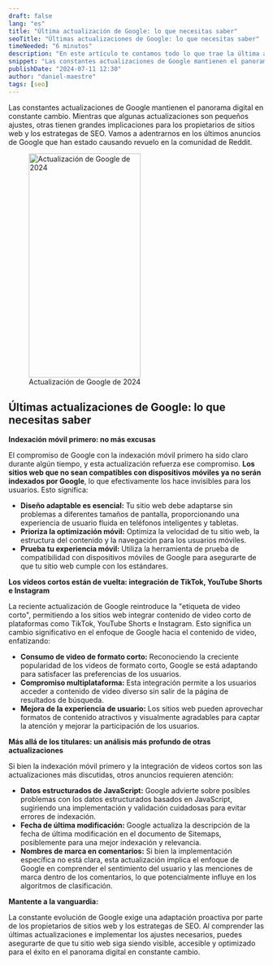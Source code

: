 ```yaml
---
draft: false
lang: "es"
title: "Última actualización de Google: lo que necesitas saber"
seoTitle: "Últimas actualizaciones de Google: lo que necesitas saber"
timeNeeded: "6 minutos"
description: "En este artículo te contamos todo lo que trae la última actualización de Google y como adaptar tu SEO para ello"
snippet: "Las constantes actualizaciones de Google mantienen el panorama digital en constante cambio."
publishDate: "2024-07-11 12:30"
author: "daniel-maestre"
tags: [seo]
---
```


Las constantes actualizaciones de Google mantienen el panorama digital en constante cambio. Mientras que algunas actualizaciones son pequeños ajustes, otras tienen grandes implicaciones para los propietarios de sitios web y los estrategas de SEO. Vamos a adentrarnos en los últimos anuncios de Google que han estado causando revuelo en la comunidad de Reddit.

<figure>
<img class="mx-auto" src="/blogImages/actualizacion-google-junio-2024.webp" title="Actualización de Google de 2024" alt="Actualización de Google de 2024" width="220" height="440" loading="lazy"/>
<figcaption class="text-center">Actualización de Google de 2024<figcaption>
</figure>

## Últimas actualizaciones de Google: lo que necesitas saber

**Indexación móvil primero: no más excusas**

El compromiso de Google con la indexación móvil primero ha sido claro durante algún tiempo, y esta actualización refuerza ese compromiso. **Los sitios web que no sean compatibles con dispositivos móviles ya no serán indexados por Google**, lo que efectivamente los hace invisibles para los usuarios. Esto significa:

* **Diseño adaptable es esencial:** Tu sitio web debe adaptarse sin problemas a diferentes tamaños de pantalla, proporcionando una experiencia de usuario fluida en teléfonos inteligentes y tabletas.
* **Prioriza la optimización móvil:** Optimiza la velocidad de tu sitio web, la estructura del contenido y la navegación para los usuarios móviles.
* **Prueba tu experiencia móvil:** Utiliza la herramienta de prueba de compatibilidad con dispositivos móviles de Google para asegurarte de que tu sitio web cumple con los estándares.

**Los videos cortos están de vuelta: integración de TikTok, YouTube Shorts e Instagram**

La reciente actualización de Google reintroduce la "etiqueta de video corto", permitiendo a los sitios web integrar contenido de video corto de plataformas como TikTok, YouTube Shorts e Instagram. Esto significa un cambio significativo en el enfoque de Google hacia el contenido de video, enfatizando:

* **Consumo de video de formato corto:** Reconociendo la creciente popularidad de los videos de formato corto, Google se está adaptando para satisfacer las preferencias de los usuarios.
* **Compromiso multiplataforma:** Esta integración permite a los usuarios acceder a contenido de video diverso sin salir de la página de resultados de búsqueda.
* **Mejora de la experiencia de usuario:** Los sitios web pueden aprovechar formatos de contenido atractivos y visualmente agradables para captar la atención y mejorar la participación de los usuarios.

**Más allá de los titulares: un análisis más profundo de otras actualizaciones**

Si bien la indexación móvil primero y la integración de videos cortos son las actualizaciones más discutidas, otros anuncios requieren atención:

* **Datos estructurados de JavaScript:** Google advierte sobre posibles problemas con los datos estructurados basados en JavaScript, sugiriendo una implementación y validación cuidadosas para evitar errores de indexación.
* **Fecha de última modificación:** Google actualiza la descripción de la fecha de última modificación en el documento de Sitemaps, posiblemente para una mejor indexación y relevancia.
* **Nombres de marca en comentarios:** Si bien la implementación específica no está clara, esta actualización implica el enfoque de Google en comprender el sentimiento del usuario y las menciones de marca dentro de los comentarios, lo que potencialmente influye en los algoritmos de clasificación.

**Mantente a la vanguardia:**

La constante evolución de Google exige una adaptación proactiva por parte de los propietarios de sitios web y los estrategas de SEO. Al comprender las últimas actualizaciones e implementar los ajustes necesarios, puedes asegurarte de que tu sitio web siga siendo visible, accesible y optimizado para el éxito en el panorama digital en constante cambio.
